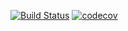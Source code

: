 [![Build Status](https://app.travis-ci.com/lbertge/cs107test.svg?branch=main)](https://app.travis-ci.com/lbertge/cs107test)
[![codecov](https://codecov.io/gh/lbertge/cs107test/branch/master/graph/badge.svg?token=9JP4YBIZIG)](https://codecov.io/gh/lbertge/cs107test)
